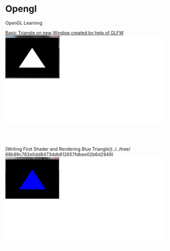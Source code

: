 # Opengl
OpenGL Learning

[Basic Triangle on new Window created by help of GLFW](../../tree/f7a58077c2a7cf9498d23549fdd765589de1ab5d)
<br/>
<img src="https://github.com/devanshugarg1994/Opengl/blob/master/ScreenShoots/Traingle.png" />

<br/>
<br/>
<br/>
[Writing First Shader and Rendering Blue Triangle](../../tree/ 68b99c782e0dd8473ddb812657fdbee02b6d2949)

<img src="https://github.com/devanshugarg1994/Opengl/blob/master/ScreenShoots/BlueTriangle.png" />
